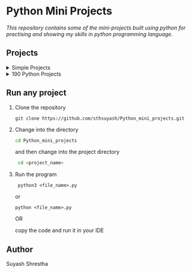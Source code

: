 # Python Mini Projects

_This repository contains some of the mini-projects built using python for practising and showing my skills in python programming language._

## Projects

<details><summary>Simple Projects</summary>

- [Black Jack](/Black_Jack)
- [Interactive English Dictionary](/Interactive_English_dictionary)
- [Random Device Generator](/Random_devices)
- [Rock Paper Scissors Game](/Rock_paper_scissors)
- [Sentence Maker](/Sentence_Maker)
- [Random Password Generator](/Random_Password_Generator)
</details>

<details><summary>190 Python Projects</summary>

- [Number Guessing Game](/190_Python_projects/1_Number_guessing_game.py)
- [Group Anagrams](/190_Python_projects/2_Group_Anagrams.py)
- [Find Missing Number](/190_Python_projects/3_Find_missing_number.py)
- [Group Elements of Same Indices](/190_Python_projects/4_Group_elements_of_same_indeces.py)

</details>

## Run any project

1. Clone the repository

   ```git
   git clone https://github.com/sthsuyash/Python_mini_projects.git
   ```

2. Change into the directory

   ```bash
   cd Python_mini_projects
   ```

   and then change into the project directory

   ```bash
    cd <project_name>
   ```

3. Run the program

   ```python3
    python3 <file_name>.py
   ```

   or

   ```pwsh
   python <file_name>.py
   ```

   OR

   copy the code and run it in your IDE

## Author

Suyash Shrestha
